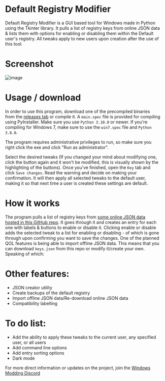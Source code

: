 # Default Registry Modifier
Default Registry Modifier is a GUI based tool for Windows made in Python using the Tkinter library. It pulls a list of registry keys from online JSON data & lists them with options for enabling or disabling them within the Default user's registry. All tweaks apply to new users upon creation after the use of this tool.

# Screenshot
![image](https://github.com/IveMalfunctioned/Default-Registry-Modifier/assets/20033421/dc74ddae-c958-43ab-8e5c-851d1ea42f5c)


# Usage / download

In order to use this program, download one of the precompiled binaries from the [releases tab](https://github.com/IveMalfunctioned/Default-Registry-Modifier/releases/latest) or compile it. A `main.spec` file is provided for compiling using PyInstaller. Make sure you use `Python 3.10.0` or newer. If you're compiling for Windows 7, make sure to use the `win7.spec` file and `Python 3.8.0`.

The program requires administrative privileges to run, so make sure you right click the exe and click "Run as administrator".

Select the desired tweaks (If you changed your mind about modifying one, click the button again and it won't be modified, this is visually shown by the highlighting of the buttons). Once you've finished, open the `Key` tab and click `Save changes`. Read the warning and decide on making your confirmation. It will then apply all selected tweaks to the default user, making it so that next time a user is created these settings are default.

# How it works

The program pulls a list of registry keys from [some online JSON data hosted in this GitHub repo](https://github.com/IveMalfunctioned/Default-Registry-Modifier/blob/main/keys.json). It goes through it and creates an entry for each one with labels & buttons to enable or disable it. Clicking enable or disable adds the selected tweak to a list for enabling or disabling - of which is gone through upon confirming you want to save the changes. One of the planned QOL features is being able to import offline JSON data. This means that you can download `keys.json` from this repo or modify it/create your own. Speaking of which:

# Other features:
- JSON creator utility
- Create backups of the default registry
- Import offline JSON data/Re-download online JSON data
- Compatibility labelling

# To do list:
- Add the ability to apply these tweaks to the current user, any specified user, or all users
- Add command line options
- Add entry sorting options
- Dark mode

For more direct information or updates on the project, join the [Windows Modding Discord](https://discord.gg/hzScjC9re6)
